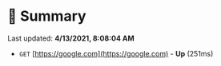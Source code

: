 # 📖 Summary
Last updated: **4/13/2021, 8:08:04 AM**

- `GET` [https://google.com](https://google.com) - **Up** (251ms)
